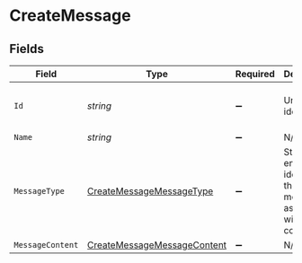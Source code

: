 # CreateMessage


## Fields

| Field                                                                                 | Type                                                                                  | Required                                                                              | Description                                                                           | Example                                                                               |
| ------------------------------------------------------------------------------------- | ------------------------------------------------------------------------------------- | ------------------------------------------------------------------------------------- | ------------------------------------------------------------------------------------- | ------------------------------------------------------------------------------------- |
| `Id`                                                                                  | *string*                                                                              | :heavy_minus_sign:                                                                    | Unique identifier                                                                     | 8187e5da-dc77-475e-9949-af0f1fa4e4e3                                                  |
| `Name`                                                                                | *string*                                                                              | :heavy_minus_sign:                                                                    | N/A                                                                                   |                                                                                       |
| `MessageType`                                                                         | [CreateMessageMessageType](../../Models/Components/CreateMessageMessageType.md)       | :heavy_minus_sign:                                                                    | Stackone enum identifying the type of message associated with the content.            |                                                                                       |
| `MessageContent`                                                                      | [CreateMessageMessageContent](../../Models/Components/CreateMessageMessageContent.md) | :heavy_minus_sign:                                                                    | N/A                                                                                   |                                                                                       |